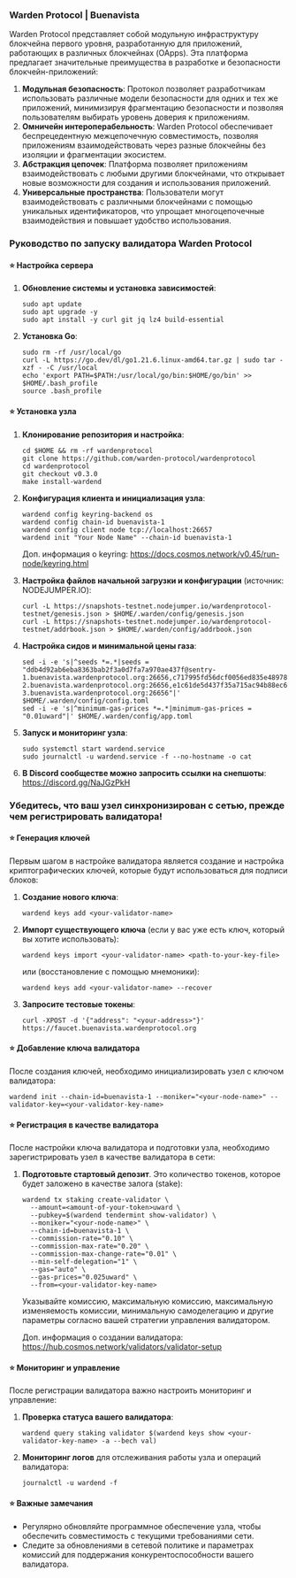 ### Warden Protocol | Buenavista

Warden Protocol представляет собой модульную инфраструктуру блокчейна первого уровня, разработанную для приложений, работающих в различных блокчейнах (OApps). Эта платформа предлагает значительные преимущества в разработке и безопасности блокчейн-приложений:

1. **Модульная безопасность**: Протокол позволяет разработчикам использовать различные модели безопасности для одних и тех же приложений, минимизируя фрагментацию безопасности и позволяя пользователям выбирать уровень доверия к приложениям.
2. **Омничейн интероперабельность**: Warden Protocol обеспечивает беспрецедентную межцепочечную совместимость, позволяя приложениям взаимодействовать через разные блокчейны без изоляции и фрагментации экосистем.
3. **Абстракция цепочек**: Платформа позволяет приложениям взаимодействовать с любыми другими блокчейнами, что открывает новые возможности для создания и использования приложений.
4. **Универсальные пространства**: Пользователи могут взаимодействовать с различными блокчейнами с помощью уникальных идентификаторов, что упрощает многоцепочечные взаимодействия и повышает удобство использования.

### Руководство по запуску валидатора Warden Protocol

#### ⭐ Настройка сервера
1. **Обновление системы и установка зависимостей**:
   ```
   sudo apt update
   sudo apt upgrade -y
   sudo apt install -y curl git jq lz4 build-essential
   ```

2. **Установка Go**:
   ```
   sudo rm -rf /usr/local/go
   curl -L https://go.dev/dl/go1.21.6.linux-amd64.tar.gz | sudo tar -xzf - -C /usr/local
   echo 'export PATH=$PATH:/usr/local/go/bin:$HOME/go/bin' >> $HOME/.bash_profile
   source .bash_profile
   ```

#### ⭐ Установка узла
1. **Клонирование репозитория и настройка**:
   ```
   cd $HOME && rm -rf wardenprotocol
   git clone https://github.com/warden-protocol/wardenprotocol
   cd wardenprotocol
   git checkout v0.3.0
   make install-wardend
   ```

2. **Конфигурация клиента и инициализация узла**:
   ```
   wardend config keyring-backend os
   wardend config chain-id buenavista-1
   wardend config client node tcp://localhost:26657
   wardend init "Your Node Name" --chain-id buenavista-1
   ```
   Доп. информация о keyring: https://docs.cosmos.network/v0.45/run-node/keyring.html

3. **Настройка файлов начальной загрузки и конфигурации** (источник: NODEJUMPER.IO):
   ```
   curl -L https://snapshots-testnet.nodejumper.io/wardenprotocol-testnet/genesis.json > $HOME/.warden/config/genesis.json
   curl -L https://snapshots-testnet.nodejumper.io/wardenprotocol-testnet/addrbook.json > $HOME/.warden/config/addrbook.json
   ```

4. **Настройка сидов и минимальной цены газа**:
   ```
   sed -i -e 's|^seeds *=.*|seeds = "ddb4d92ab6eba8363bab2f3a0d7fa7a970ae437f@sentry-1.buenavista.wardenprotocol.org:26656,c717995fd56dcf0056ed835e489788af4ffd8fe8@sentry-2.buenavista.wardenprotocol.org:26656,e1c61de5d437f35a715ac94b88ec62c482edc166@sentry-3.buenavista.wardenprotocol.org:26656"|' $HOME/.warden/config/config.toml
   sed -i -e 's|^minimum-gas-prices *=.*|minimum-gas-prices = "0.01uward"|' $HOME/.warden/config/app.toml
   ```

5. **Запуск и мониторинг узла**:
   ```
   sudo systemctl start wardend.service
   sudo journalctl -u wardend.service -f --no-hostname -o cat
   ```
6. **В Discord сообществе можно запросить ссылки на снепшоты**:
   https://discord.gg/NaJGzPkH

### Убедитесь, что ваш узел синхронизирован с сетью, прежде чем регистрировать валидатора!


#### ⭐ Генерация ключей
Первым шагом в настройке валидатора является создание и настройка криптографических ключей, которые будут использоваться для подписи блоков:

1. **Создание нового ключа**:
   ```
   wardend keys add <your-validator-name>
   ```

2. **Импорт существующего ключа** (если у вас уже есть ключ, который вы хотите использовать):
   ```
   wardend keys import <your-validator-name> <path-to-your-key-file>
   ```
   или (восстановление с помощью мнемоники):
   ```
   wardend keys add <your-validator-name> --recover
   ```
3. **Запросите тестовые токены**:
   ```
   curl -XPOST -d '{"address": "<your-address>"}' https://faucet.buenavista.wardenprotocol.org
   ```

#### ⭐ Добавление ключа валидатора
После создания ключей, необходимо инициализировать узел с ключом валидатора:

```
wardend init --chain-id=buenavista-1 --moniker="<your-node-name>" --validator-key=<your-validator-key-name>
```

#### ⭐ Регистрация в качестве валидатора
После настройки ключа валидатора и подготовки узла, необходимо зарегистрировать узел в качестве валидатора в сети:


1. **Подготовьте стартовый депозит**. Это количество токенов, которое будет заложено в качестве залога (stake):

   ```
   wardend tx staking create-validator \
     --amount=<amount-of-your-token>uward \
     --pubkey=$(wardend tendermint show-validator) \
     --moniker="<your-node-name>" \
     --chain-id=buenavista-1 \
     --commission-rate="0.10" \
     --commission-max-rate="0.20" \
     --commission-max-change-rate="0.01" \
     --min-self-delegation="1" \
     --gas="auto" \
     --gas-prices="0.025uward" \
     --from=<your-validator-key-name>
   ```

   Указывайте комиссию, максимальную комиссию, максимальную изменяемость комиссии, минимальную самоделегацию и другие параметры согласно вашей стратегии управления валидатором.
   
   Доп. информация о создании валидатора: https://hub.cosmos.network/validators/validator-setup

#### ⭐ Мониторинг и управление
После регистрации валидатора важно настроить мониторинг и управление:

1. **Проверка статуса вашего валидатора**:
   ```
   wardend query staking validator $(wardend keys show <your-validator-key-name> -a --bech val)
   ```

2. **Мониторинг логов** для отслеживания работы узла и операций валидатора:
   ```
   journalctl -u wardend -f
   ```

#### ⭐ Важные замечания
- Регулярно обновляйте программное обеспечение узла, чтобы обеспечить совместимость с текущими требованиями сети.
- Следите за обновлениями в сетевой политике и параметрах комиссий для поддержания конкурентоспособности вашего валидатора.

